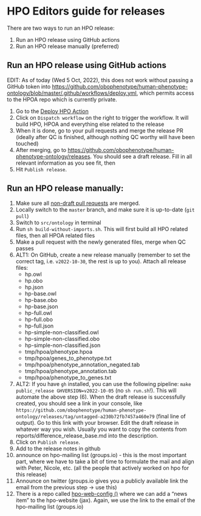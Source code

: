 # HPO Editors guide for releases

There are two ways to run an HPO release:

1. Run an HPO release using GitHub actions
2. Run an HPO release manually (preferred)

## Run an HPO release using GitHub actions

EDIT: As of today (Wed 5 Oct, 2022), this does not work without passing a GitHub token into https://github.com/obophenotype/human-phenotype-ontology/blob/master/.github/workflows/deploy.yml, which permits access to the HPOA repo which is currently private.

1. Go to the [Deploy HPO Action](https://github.com/obophenotype/human-phenotype-ontology/actions/workflows/deploy.yml)
2. Click on `Dispatch workflow` on the right to trigger the workflow. It will build HPO, HPOA and everything else related to the release
3. When it is done, go to your pull requests and merge the release PR (ideally after QC is finished, although nothing QC worthy will have been touched)
4. After merging, go to https://github.com/obophenotype/human-phenotype-ontology/releases. You should see a draft release. Fill in all relevant information as you see fit, then
5. Hit `Publish release`.

## Run an HPO release manually:

1. Make sure all [non-draft pull requests](https://github.com/obophenotype/human-phenotype-ontology/pulls?q=is%3Apr+is%3Aopen+-is%3Adraft) are merged.
2. Locally switch to the `master` branch, and make sure it is up-to-date (`git pull`)
3. Switch to `src/ontology` in terminal
4. Run `sh build-without-imports.sh`. This will first build all HPO related files, then all HPOA related files
5. Make a pull request with the newly generated files, merge when QC passes
6. ALT1: On GitHub, create a new release manually (remember to set the correct tag, i.e. `v2022-10-30`, the rest is up to you). Attach all release files:
    - hp.owl
    - hp.obo
    - hp.json
    - hp-base.owl
    - hp-base.obo
    - hp-base.json
    - hp-full.owl
    - hp-full.obo
    - hp-full.json
    - hp-simple-non-classified.owl
    - hp-simple-non-classified.obo
    - hp-simple-non-classified.json
    - tmp/hpoa/phenotype.hpoa
    - tmp/hpoa/genes_to_phenotype.txt
    - tmp/hpoa/phenotype_annotation_negated.tab
    - tmp/hpoa/phenotype_annotation.tab
    - tmp/hpoa/phenotype_to_genes.txt
7. ALT2: If you have `gh` installed, you can use the following pipeline: `make public_release GHVERSION=v2022-10-05` (no `sh run.sh`!). This will automate the above step (6). When the draft release is successfully created, you should see a link in your console, like `https://github.com/obophenotype/human-phenotype-ontology/releases/tag/untagged-a230b72fb7457a460e79` (final line of output).  Go to this link with your browser. Edit the draft release in whatever way you wish. Usually you want to copy the contents from reports/difference_release_base.md into the description.
8. Click on `Publish release`. 
9. Add to the release notes in github
10. announce on hpo-mailing list (groups.io) - this is the most important part, where we have to take a bit of time to formulate the mail and align with Peter, Nicole, etc. (all the people that actively worked on hpo for this release)
11. Announce on twitter (groups.io gives you a publicly available link the email from the previous step -> use this)
12. There is a repo called [hpo-web-config ()](https://github.com/monarch-initiative/hpo-web-config) where we can add a “news item” to the hpo-website (jax). Again, we use the link to the email of the hpo-mailing list (groups.io)
